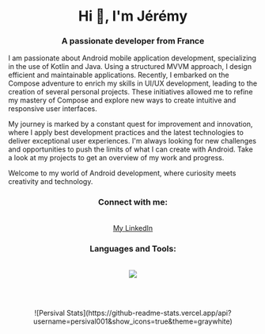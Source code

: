 <h1 align="center">Hi 👋, I'm Jérémy</h1>
<h3 align="center">A passionate developer from France</h3>


I am passionate about Android mobile application development, specializing in the use of Kotlin and Java. 
Using a structured MVVM approach, I design efficient and maintainable applications. 
Recently, I embarked on the Compose adventure to enrich my skills in UI/UX development, leading to the creation of several personal projects. 
These initiatives allowed me to refine my mastery of Compose and explore new ways to create intuitive and responsive user interfaces.

My journey is marked by a constant quest for improvement and innovation, where I apply best development practices and the latest technologies to deliver exceptional user experiences. 
I'm always looking for new challenges and opportunities to push the limits of what I can create with Android. 
Take a look at my projects to get an overview of my work and progress.

Welcome to my world of Android development, where curiosity meets creativity and technology.
<br>

<h3 align="center">Connect with me:</h3>
<p align="center"><br>
  <a href="https://www.linkedin.com/in/jérémy-b-935188218">My LinkedIn</a><br>
</p>

<h3 align="center">Languages and Tools:</h3>
<p align="center"><br>
  <a href="https://skillicons.dev">
    <img src="https://skillicons.dev/icons?i=androidstudio,kotlin,java,gradle,firebase,github,linux,apple,windows,sketchup,photoshop,illustrator&perline=6" />
  </a>
</p><br>

<p align="center"><br>
![Persival Stats](https://github-readme-stats.vercel.app/api?username=persival001&show_icons=true&theme=graywhite)
</p>
